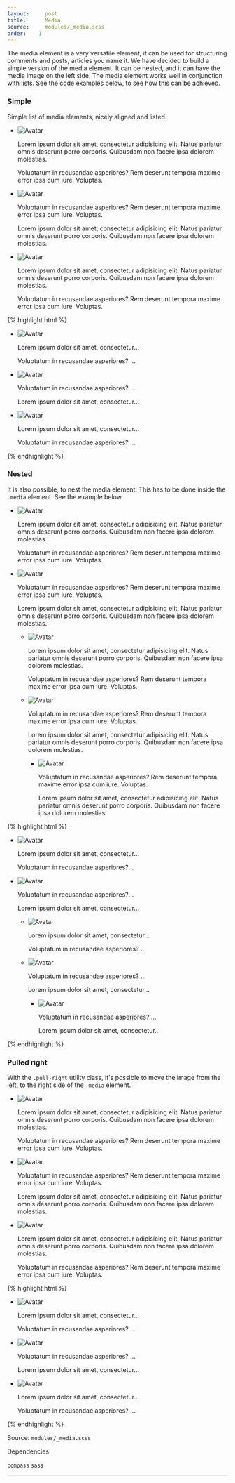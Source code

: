 ```yaml
---
layout:		post
title:		Media
source:		modules/_media.scss
order:    1
---
```


<p class="lead">
  The media element is a very versatile element, it can be used for structuring comments and posts, articles you name it. We have decided to build a simple version of the media element. It can be nested, and it can have the media image on the left side. The media element works well in conjunction with lists. See the code examples below, to see how this can be achieved.
</p>

### Simple

Simple list of media elements, nicely aligned and listed.

<div class="m-browser">
  <div class="browser">
    <div class="image">
      <div class="content">
        <ul class="list-unstyled">
          <li class="media">
            <img class="media-image" src="http://placehold.it/50x50&amp;text=1" alt="Avatar">
            <div class="media-body">
              <p>Lorem ipsum dolor sit amet, consectetur adipisicing elit. Natus pariatur omnis deserunt porro corporis. Quibusdam non facere ipsa dolorem molestias.</p>
              <p>Voluptatum in recusandae asperiores? Rem deserunt tempora maxime error ipsa cum iure. Voluptas.</p>
            </div>
          </li> 
          <li class="media">
            <img class="media-image" src="http://placehold.it/50x50&amp;text=2" alt="Avatar">
            <div class="media-body">
              <p>Voluptatum in recusandae asperiores? Rem deserunt tempora maxime error ipsa cum iure. Voluptas.</p>
              <p>Lorem ipsum dolor sit amet, consectetur adipisicing elit. Natus pariatur omnis deserunt porro corporis. Quibusdam non facere ipsa dolorem molestias.</p>
            </div>
          </li>           
          <li class="media">
            <img class="media-image" src="http://placehold.it/50x50&amp;text=3" alt="Avatar">
            <div class="media-body">
              <p>Lorem ipsum dolor sit amet, consectetur adipisicing elit. Natus pariatur omnis deserunt porro corporis. Quibusdam non facere ipsa dolorem molestias.</p>
              <p>Voluptatum in recusandae asperiores? Rem deserunt tempora maxime error ipsa cum iure. Voluptas.</p>
            </div>
          </li>           
        </ul>
      </div>
    </div>
  </div>
{% highlight html %}
<ul class="list-unstyled">
  <li class="media">
    <img class="media-image" src="…" alt="Avatar">
    <div class="media-body">
      <p>Lorem ipsum dolor sit amet, consectetur…</p>
      <p>Voluptatum in recusandae asperiores? …</p>
    </div>
  </li> 
  <li class="media">
    <img class="media-image" src="…" alt="Avatar">
    <div class="media-body">
      <p>Voluptatum in recusandae asperiores? …</p>
      <p>Lorem ipsum dolor sit amet, consectetur…</p>
    </div>
  </li>           
  <li class="media">
    <img class="media-image" src="…" alt="Avatar">
    <div class="media-body">
      <p>Lorem ipsum dolor sit amet, consectetur…</p>
      <p>Voluptatum in recusandae asperiores? …</p>
    </div>
  </li>           
</ul>
{% endhighlight %}
</div>


### Nested

It is also possible, to nest the media element. This has to be done inside the `.media` element. See the example below. 

<div class="m-browser">
  <div class="browser">
    <div class="image">
      <div class="content">
        <ul class="list-unstyled">
          <li class="media">
            <img class="media-image" src="http://placehold.it/50x50&amp;text=1" alt="Avatar">
            <div class="media-body">
              <p>Lorem ipsum dolor sit amet, consectetur adipisicing elit. Natus pariatur omnis deserunt porro corporis. Quibusdam non facere ipsa dolorem molestias.</p>
              <p>Voluptatum in recusandae asperiores? Rem deserunt tempora maxime error ipsa cum iure. Voluptas.</p>
            </div>
          </li> 
          <li class="media">
            <img class="media-image" src="http://placehold.it/50x50&amp;text=2" alt="Avatar">
            <div class="media-body">
              <p>Voluptatum in recusandae asperiores? Rem deserunt tempora maxime error ipsa cum iure. Voluptas.</p>         
              <p>Lorem ipsum dolor sit amet, consectetur adipisicing elit. Natus pariatur omnis deserunt porro corporis. Quibusdam non facere ipsa dolorem molestias.</p>
            </div>
            <ul>
              <li class="media">
                <img class="media-image" src="http://placehold.it/50x50&amp;text=2.1" alt="Avatar">
                <div class="media-body">
                  <p>Lorem ipsum dolor sit amet, consectetur adipisicing elit. Natus pariatur omnis deserunt porro corporis. Quibusdam non facere ipsa dolorem molestias.</p>
                  <p>Voluptatum in recusandae asperiores? Rem deserunt tempora maxime error ipsa cum iure. Voluptas.</p>
                </div>
              </li> 
              <li class="media">
                <img class="media-image" src="http://placehold.it/50x50&amp;text=2.2" alt="Avatar">
                <div class="media-body">
                  <p>Voluptatum in recusandae asperiores? Rem deserunt tempora maxime error ipsa cum iure. Voluptas.</p>          
                  <p>Lorem ipsum dolor sit amet, consectetur adipisicing elit. Natus pariatur omnis deserunt porro corporis. Quibusdam non facere ipsa dolorem molestias.</p>
                </div>
                <ul>
                  <li class="media">
                    <img class="media-image" src="http://placehold.it/50x50&amp;text=2.2.1" alt="Avatar">
                    <div class="media-body">
                      <p>Voluptatum in recusandae asperiores? Rem deserunt tempora maxime error ipsa cum iure. Voluptas.</p>
                      <p>Lorem ipsum dolor sit amet, consectetur adipisicing elit. Natus pariatur omnis deserunt porro corporis. Quibusdam non facere ipsa dolorem molestias.</p>
                    </div>
                  </li>                
                </ul>        
              </li>                   
            </ul>
          </li>                   
        </ul>
      </div>
    </div>
  </div>
{% highlight html %}
<ul class="list-unstyled">
  <li class="media">
    <img class="media-image" src="…" alt="Avatar">
    <div class="media-body">
      <p>Lorem ipsum dolor sit amet, consectetur…</p>
      <p>Voluptatum in recusandae asperiores?…</p>    
    </div>
  </li> 
  <li class="media">
    <img class="media-image" src="…" alt="Avatar">
    <div class="media-body">
      <p>Voluptatum in recusandae asperiores?…</p>         
      <p>Lorem ipsum dolor sit amet, consectetur…</p>
    </div>
    <ul>
      <li class="media">
        <img class="media-image" src="…" alt="Avatar">
        <div class="media-body">
          <p>Lorem ipsum dolor sit amet, consectetur…</p>
          <p>Voluptatum in recusandae asperiores? …</p>
        </div>
      </li> 
      <li class="media">
        <img class="media-image" src="…" alt="Avatar">
        <div class="media-body">
          <p>Voluptatum in recusandae asperiores? …</p>          
          <p>Lorem ipsum dolor sit amet, consectetur…</p>
        </div>
        <ul>
          <li class="media">
            <img class="media-image" src="…" alt="Avatar">
            <div class="media-body">
              <p>Voluptatum in recusandae asperiores? …</p>
              <p>Lorem ipsum dolor sit amet, consectetur…</p>
            </div>
          </li>                
        </ul>        
      </li>                   
    </ul>
  </li>                   
</ul>
{% endhighlight %}
</div>

### Pulled right

With the `.pull-right` utility class, it's possible to move the image from the left, to the right side of the `.media` element.

<div class="m-browser">
  <div class="browser">
    <div class="image">
      <div class="content">
        <ul class="list-unstyled">
          <li class="media">
            <img class="media-image" src="http://placehold.it/50x50&amp;text=1" alt="Avatar">
            <div class="media-body">
              <p>Lorem ipsum dolor sit amet, consectetur adipisicing elit. Natus pariatur omnis deserunt porro corporis. Quibusdam non facere ipsa dolorem molestias.</p>
              <p>Voluptatum in recusandae asperiores? Rem deserunt tempora maxime error ipsa cum iure. Voluptas.</p>
            </div>
          </li> 
          <li class="media">
            <img class="media-image pull-right" src="http://placehold.it/50x50&amp;text=2" alt="Avatar">
            <div class="media-body">
              <p>Voluptatum in recusandae asperiores? Rem deserunt tempora maxime error ipsa cum iure. Voluptas.</p>
              <p>Lorem ipsum dolor sit amet, consectetur adipisicing elit. Natus pariatur omnis deserunt porro corporis. Quibusdam non facere ipsa dolorem molestias.</p>
            </div>
          </li>           
          <li class="media">
            <img class="media-image" src="http://placehold.it/50x50&amp;text=3" alt="Avatar">
            <div class="media-body">
              <p>Lorem ipsum dolor sit amet, consectetur adipisicing elit. Natus pariatur omnis deserunt porro corporis. Quibusdam non facere ipsa dolorem molestias.</p>
              <p>Voluptatum in recusandae asperiores? Rem deserunt tempora maxime error ipsa cum iure. Voluptas.</p>
            </div>
          </li>           
        </ul>
      </div>
    </div>
  </div>
{% highlight html %}
<ul class="list-unstyled">
  <li class="media">
    <img class="media-image" src="…" alt="Avatar">
    <div class="media-body">
      <p>Lorem ipsum dolor sit amet, consectetur…</p>
      <p>Voluptatum in recusandae asperiores? …</p>
    </div>
  </li> 
  <li class="media">
    <img class="media-image pull-right" src="…" alt="Avatar">
    <div class="media-body">
      <p>Voluptatum in recusandae asperiores? …</p>
      <p>Lorem ipsum dolor sit amet, consectetur…</p>
    </div>
  </li>           
  <li class="media">
    <img class="media-image" src="…" alt="Avatar">
    <div class="media-body">
      <p>Lorem ipsum dolor sit amet, consectetur…</p>
      <p>Voluptatum in recusandae asperiores? …</p>
    </div>
  </li>           
</ul>
{% endhighlight %}
</div>

Source: `modules/_media.scss`

Dependencies

`compass`
`sass`

---

